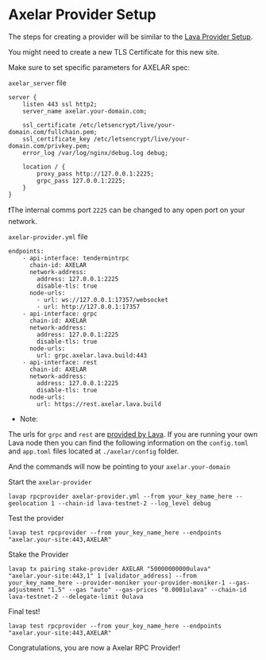 # Axelar Provider Setup

The steps for creating a provider will be similar to the [Lava Provider Setup](../../lava/lava-node-setup/lava-provider-tls.md).

You might need to create a new TLS Certificate for this new site.

Make sure to set specific parameters for AXELAR spec:

`axelar_server` file

```
server {
    listen 443 ssl http2;
    server_name axelar.your-domain.com;

    ssl_certificate /etc/letsencrypt/live/your-domain.com/fullchain.pem;
    ssl_certificate_key /etc/letsencrypt/live/your-domain.com/privkey.pem;
    error_log /var/log/nginx/debug.log debug;

    location / {
        proxy_pass http://127.0.0.1:2225;
        grpc_pass 127.0.0.1:2225;
    }
}
```

❗The internal comms port `2225` can be changed to any open port on your network.

`axelar-provider.yml` file

```
endpoints:
    - api-interface: tendermintrpc
      chain-id: AXELAR
      network-address:
        address: 127.0.0.1:2225
        disable-tls: true
      node-urls:
        - url: ws://127.0.0.1:17357/websocket
        - url: http://127.0.0.1:17357
    - api-interface: grpc
      chain-id: AXELAR
      network-address:
        address: 127.0.0.1:2225
        disable-tls: true
      node-urls:
        url: grpc.axelar.lava.build:443
    - api-interface: rest
      chain-id: AXELAR
      network-address:
        address: 127.0.0.1:2225
        disable-tls: true
      node-urls:
        url: https://rest.axelar.lava.build
```

* Note:

The urls for `grpc` and `rest` are [provided by Lava](https://docs.lavanet.xyz/public-rpc). If you are running your own Lava node then you can find the following information on the `config.toml` and `app.toml` files located at `./axelar/config` folder.

And the commands will now be pointing to your `axelar.your-domain`

Start the `axelar-provider`

```
lavap rpcprovider axelar-provider.yml --from your_key_name_here --geolocation 1 --chain-id lava-testnet-2 --log_level debug
```

Test the provider

```
lavap test rpcprovider --from your_key_name_here --endpoints "axelar.your-site:443,AXELAR"
```

Stake the Provider

```
lavap tx pairing stake-provider AXELAR "50000000000ulava" "axelar.your-site:443,1" 1 [validator_address] --from your_key_name_here --provider-moniker your-provider-moniker-1 --gas-adjustment "1.5" --gas "auto" --gas-prices "0.0001ulava" --chain-id lava-testnet-2 --delegate-limit 0ulava
```

Final test!

```
lavap test rpcprovider --from your_key_name_here --endpoints "axelar.your-site:443,AXELAR"
```

Congratulations, you are now a Axelar RPC Provider!

